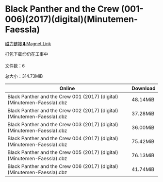 # Black Panther and the Crew (001-006)(2017)(digital)(Minutemen-Faessla)

[磁力链接⬇Magnet Link](magnet:?xt=urn:btih:63d1a80efbdb8813e15d237abb81d71db8499135&dn=Black%20Panther%20and%20the%20Crew%20%28001-006%29%282017%29%28digital%29%28Minutemen-Faessla%29)

打包下载📦仍在工事中

文件数：6

总大小：314.73MiB

Online | Download
--- | ---
Black Panther and the Crew 001 (2017) (digital) (Minutemen-Faessla).cbz | 48.14MiB
Black Panther and the Crew 002 (2017) (digital) (Minutemen-Faessla).cbz | 37.28MiB
Black Panther and the Crew 003 (2017) (digital) (Minutemen-Faessla).cbz | 36.00MiB
Black Panther and the Crew 004 (2017) (digital) (Minutemen-Faessla).cbz | 75.42MiB
Black Panther and the Crew 005 (2017) (digital) (Minutemen-Faessla).cbz | 76.13MiB
Black Panther and the Crew 006 (2017) (digital) (Minutemen-Faessla).cbz | 41.74MiB